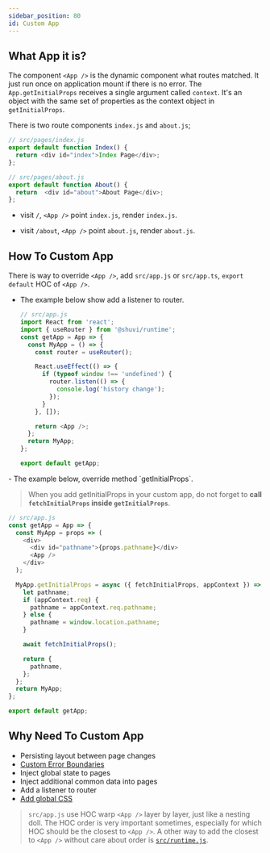 ```yaml
---
sidebar_position: 80
id: Custom App
---
```


## What App it is?

The component `<App />` is the dynamic component what routes matched. It just run once on application mount if there is no error. The `App.getInitialProps` receives a single argument called `context`. It's an object with the same set of properties as the context object in `getInitialProps`.

There is two route components `index.js` and `about.js`;

```javascript
// src/pages/index.js
export default function Index() {
  return <div id="index">Index Page</div>;
};
```

```javascript
// src/pages/about.js
export default function About() {
  return  <div id="about">About Page</div>;
};
```

- visit `/`, `<App />` point `index.js`, render `index.js`.
  
- visit `/about`, `<App />` point `about.js`, render `about.js`.

## How To Custom App

There is way to override `<App />`, add `src/app.js` or `src/app.ts`, `export default` HOC of `<App />`.

- The example below show add a listener to router.
  
  ```js
  // src/app.js
  import React from 'react';
  import { useRouter } from '@shuvi/runtime';
  const getApp = App => {
    const MyApp = () => {
      const router = useRouter();

      React.useEffect(() => {
        if (typeof window !== 'undefined') {
          router.listen(() => {
            console.log('history change');
          });
        }
      }, []);

      return <App />;
    };
    return MyApp;
  };

  export default getApp;
  ```

<div id="example-override-getInitialProps"></div>
- The example below, override method `getInitialProps`.

  > When you add getInitialProps in your custom app, do not forget to **call `fetchInitialProps` inside `getInitialProps`**.

  ```javascript
  // src/app.js
  const getApp = App => {
    const MyApp = props => (
      <div>
        <div id="pathname">{props.pathname}</div>
        <App />
      </div>
    );

    MyApp.getInitialProps = async ({ fetchInitialProps, appContext }) => {
      let pathname;
      if (appContext.req) {
        pathname = appContext.req.pathname;
      } else {
        pathname = window.location.pathname;
      }

      await fetchInitialProps();

      return {
        pathname,
      };
    };
    return MyApp;
  };

  export default getApp;
  ```

## Why Need To Custom App

- Persisting layout between page changes
- [Custom Error Boundaries](https://reactjs.org/docs/error-boundaries.html)
- Inject global state to pages
- Inject additional common data into pages
- Add a listener to router
- [Add global CSS](./basic-support.md#adding-a-global-stylesheet)

> `src/app.js` use HOC warp `<App />` layer by layer, just like a nesting doll. The HOC order is very important sometimes, especially for which HOC should be the closest to `<App />`. A other way to add the closest to `<App />` without care about order is [`src/runtime.js`](./custom-runtime.md).